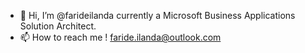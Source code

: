 - 👋 Hi, I’m @farideilanda
currently a Microsoft Business Applications Solution Architect.
- 📫 How to reach me ! faride.ilanda@outlook.com
<!---
farideilanda/farideilanda is a ✨ special ✨ repository because its `README.md` (this file) appears on your GitHub profile.
You can click the Preview link to take a look at your changes.
--->
